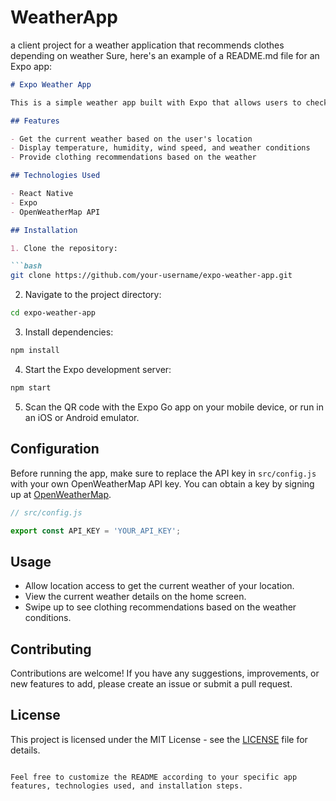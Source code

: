 # WeatherApp
a client project for a weather application that recommends clothes depending on weather 
Sure, here's an example of a README.md file for an Expo app:

```markdown
# Expo Weather App

This is a simple weather app built with Expo that allows users to check the current weather of their location.

## Features

- Get the current weather based on the user's location
- Display temperature, humidity, wind speed, and weather conditions
- Provide clothing recommendations based on the weather

## Technologies Used

- React Native
- Expo
- OpenWeatherMap API

## Installation

1. Clone the repository:

```bash
git clone https://github.com/your-username/expo-weather-app.git
```

2. Navigate to the project directory:

```bash
cd expo-weather-app
```

3. Install dependencies:

```bash
npm install
```

4. Start the Expo development server:

```bash
npm start
```

5. Scan the QR code with the Expo Go app on your mobile device, or run in an iOS or Android emulator.

## Configuration

Before running the app, make sure to replace the API key in `src/config.js` with your own OpenWeatherMap API key. You can obtain a key by signing up at [OpenWeatherMap](https://openweathermap.org/).

```javascript
// src/config.js

export const API_KEY = 'YOUR_API_KEY';
```

## Usage

- Allow location access to get the current weather of your location.
- View the current weather details on the home screen.
- Swipe up to see clothing recommendations based on the weather conditions.

## Contributing

Contributions are welcome! If you have any suggestions, improvements, or new features to add, please create an issue or submit a pull request.

## License

This project is licensed under the MIT License - see the [LICENSE](LICENSE) file for details.
```

Feel free to customize the README according to your specific app features, technologies used, and installation steps.
